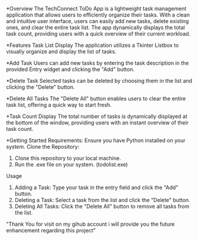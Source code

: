 *Overview
The TechConnect ToDo App is a lightweight task management application that allows users to efficiently organize their tasks. With a clean and intuitive user interface, users can easily add new tasks, delete existing ones, and clear the entire task list. The app dynamically displays the total task count, providing users with a quick overview of their current workload.

*Features
Task List Display
The application utilizes a Tkinter Listbox to visually organize and display the list of tasks.

*Add Task
Users can add new tasks by entering the task description in the provided Entry widget and clicking the "Add" button.

*Delete Task
Selected tasks can be deleted by choosing them in the list and clicking the "Delete" button.

*Delete All Tasks
The "Delete All" button enables users to clear the entire task list, offering a quick way to start fresh.

*Task Count Display
The total number of tasks is dynamically displayed at the bottom of the window, providing users with an instant overview of their task count.

*Getting Started
Requirements: Ensure you have Python installed on your system.
Clone the Repository: 
1. Clone this repository to your local machine.
2. Run the .exe file on your system. (todolist.exe)

Usage
1. Adding a Task: Type your task in the entry field and click the "Add" button.
2. Deleting a Task: Select a task from the list and click the "Delete" button.
3. Deleting All Tasks: Click the "Delete All" button to remove all tasks from the list.

"Thank You for visit on my gihub account i will provide you the future enhancement regarding this project"
